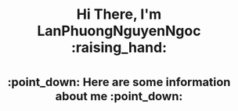 <h1 align="center"><b>Hi There, I'm LanPhuongNguyenNgoc :raising_hand:</b></h1>
<p align="center">
  <a href=https://www.linkedin.com/in/phuong-nguyen-96232319a/" title="LanPhuongNguyenNgoc Linkedin" style="border: none;>
  <img src="https://user-images.githubusercontent.com/55471582/115436043-b5618b80-a234-11eb-8134-74277ba31eb8.png" alt="LanPhuongNguyeNgoc profile">  
  </a>
</p>
                                              


<h1 align="center"><sub> :point_down: Here are some information about me :point_down:<sub></h1>
  
 
